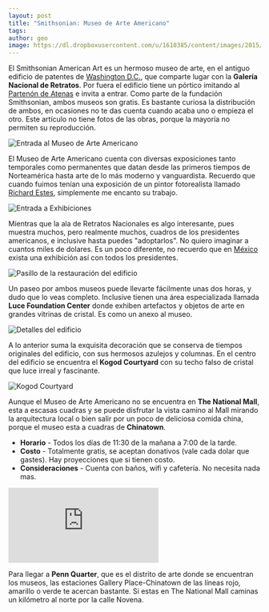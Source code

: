```yaml
---
layout: post
title: "Smithsonian: Museo de Arte Americano"
tags: 
author: geo
image: https://dl.dropboxusercontent.com/u/1610385/content/images/2015/04/cover.jpg
---
```

El Smithsonian American Art es un hermoso museo de arte, en el antiguo edificio de patentes de [Washington D.C.](/tag/washington), que comparte lugar con la **Galería Nacional de Retratos**. Por fuera el edificio tiene un pórtico imitando al [Partenón de Atenas](/acropolis/) e invita a entrar. Como parte de la fundación Smithsonian, ambos museos son gratis. Es bastante curiosa la distribución de ambos, en ocasiones no te das cuenta cuando acaba uno o empieza el otro. Este artículo no tiene fotos de las obras, porque la mayoría no permiten su reproducción.

![Entrada al Museo de Arte Americano](https://dl.dropboxusercontent.com/u/1610385/content/images/2015/04/2015-01-13-15-37-08.jpg)

El Museo de Arte Americano cuenta con diversas exposiciones tanto temporales como permanentes que datan desde las primeros tiempos de Norteamérica hasta arte de lo más moderno y vanguardista. Recuerdo que cuando fuimos tenían una exposición de un pintor fotorealista llamado [Richard Estes](http://americanart.si.edu/exhibitions/archive/2014/estes/), simplemente me encanto su trabajo.

![Entrada a Exhibiciones](https://dl.dropboxusercontent.com/u/1610385/content/images/2015/04/2015-01-13-17-40-30.jpg)

Mientras que la ala de Retratos Nacionales es algo interesante, pues muestra muchos, pero realmente muchos, cuadros de los presidentes americanos, e inclusive hasta puedes "adoptarlos". No quiero imaginar a cuantos miles de dolares. Es un poco diferente, no recuerdo que en [México](/tag/mexico) exista una exhibición así con todos los presidentes.

![Pasillo de la restauración del edificio](https://dl.dropboxusercontent.com/u/1610385/content/images/2015/04/2015-01-13-17-37-27.jpg)

Un paseo por ambos museos puede llevarte fácilmente unas dos horas, y dudo que lo veas completo. Inclusive tienen una área especializada llamada **Luce Foundation Center** donde exhiben artefactos y objetos de arte en grandes vitrinas de cristal. Es como un anexo al museo.

![Detalles del edificio](https://dl.dropboxusercontent.com/u/1610385/content/images/2015/04/2015-01-13-17-34-38.jpg)

A lo anterior suma la exquisita decoración que se conserva de tiempos originales del edificio, con sus hermosos azulejos y columnas. En el centro del edificio se encuentra el **Kogod Courtyard** con su techo falso de cristal que luce irreal y fascinante.

![Kogod Courtyard](https://dl.dropboxusercontent.com/u/1610385/content/images/2015/04/2015-01-13-17-41-50.jpg)

Aunque el Museo de Arte Americano no se encuentra en **The National Mall**, esta a escasas cuadras y se puede disfrutar la vista camino al Mall mirando la arquitectura local o bien salir por un poco de deliciosa comida china, porque el museo esta a cuadras de **Chinatown**. 

* **Horario** - Todos los días de 11:30 de la mañana a 7:00 de la tarde.
* **Costo** - Totalmente gratis, se aceptan donativos (vale cada dolar que gastes). Hay proyecciones que si tienen costo.
* **Consideraciones** - Cuenta con baños, wifi y cafetería. No necesita nada mas.

<div class="embed-responsive embed-responsive-16by9">
<iframe src="https://www.google.com/maps/embed?pb=!1m29!1m12!1m3!1d6210.638580893669!2d-77.02745126143033!3d38.893813259626555!2m3!1f0!2f0!3f0!3m2!1i1024!2i768!4f13.1!4m14!1i0!3e2!4m5!1s0x89b7b7918467d295%3A0xc64daaa4f0a5411c!2sSmithsonian+American+Art+Museum%2C+8th+and+F+NW%2C+Washington%2C+DC+20004%2C+United+States!3m2!1d38.89799!2d-77.023006!4m5!1s0x89b7b79b5aff3d31%3A0x3a08ab4ca2062741!2sNational+Mall%2C+Washington%2C+DC%2C+United+States!3m2!1d38.88962!2d-77.022977!5e0!3m2!1sen!2smx!4v1430401306736" class="embed-responsive-item" frameborder="0" style="border:0"></iframe>
</div>

Para llegar a **Penn Quarter**, que es el distrito de arte donde se encuentran los museos, las estaciones Gallery Place-Chinatown de las líneas rojo, amarillo o verde te acercan bastante. Si estas en The National Mall caminas un kilómetro al norte por la calle Novena.